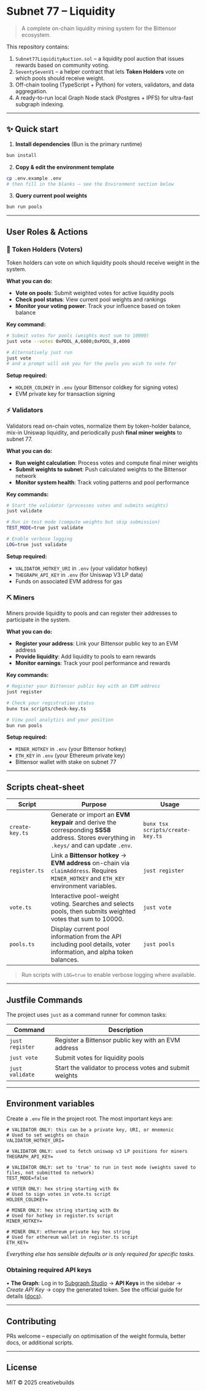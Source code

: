 # Subnet 77 – Liquidity

> A complete on-chain liquidity mining system for the Bittensor ecosystem.

This repository contains:

1. `Subnet77LiquidityAuction.sol` – a liquidity pool auction that issues rewards based on community voting.
2. `SeventySevenV1` – a helper contract that lets **Token Holders** vote on which pools should receive weight.
3. Off-chain tooling (TypeScript + Python) for voters, validators, and data aggregation.
4. A ready-to-run local Graph Node stack (Postgres + IPFS) for ultra-fast subgraph indexing.

---

## ✨ Quick start

1. **Install dependencies** (Bun is the primary runtime)

```bash
bun install
```

2. **Copy & edit the environment template**

```bash
cp .env.example .env
# then fill in the blanks – see the Environment section below
```

3. **Query current pool weights**

```bash
bun run pools
```

---

## User Roles & Actions

### 🏦 Token Holders (Voters)

Token holders can vote on which liquidity pools should receive weight in the system.

**What you can do:**
- **Vote on pools**: Submit weighted votes for active liquidity pools
- **Check pool status**: View current pool weights and rankings
- **Monitor your voting power**: Track your influence based on token balance

**Key command:**
```bash
# Submit votes for pools (weights must sum to 10000)
just vote --votes 0xPOOL_A,6000;0xPOOL_B,4000

# Alternatively just run
just vote
# and a prompt will ask you for the pools you wish to vote for
```

**Setup required:**
- `HOLDER_COLDKEY` in `.env` (your Bittensor coldkey for signing votes)
- EVM private key for transaction signing

### ⚡ Validators

Validators read on-chain votes, normalize them by token-holder balance, mix-in Uniswap liquidity, and periodically push **final miner weights** to subnet 77.

**What you can do:**
- **Run weight calculation**: Process votes and compute final miner weights
- **Submit weights to subnet**: Push calculated weights to the Bittensor network
- **Monitor system health**: Track voting patterns and pool performance

**Key commands:**
```bash
# Start the validator (processes votes and submits weights)
just validate

# Run in test mode (compute weights but skip submission)
TEST_MODE=true just validate

# Enable verbose logging
LOG=true just validate
```

**Setup required:**
- `VALIDATOR_HOTKEY_URI` in `.env` (your validator hotkey)
- `THEGRAPH_API_KEY` in `.env` (for Uniswap V3 LP data)
- Funds on associated EVM address for gas

### ⛏️ Miners

Miners provide liquidity to pools and can register their addresses to participate in the system.

**What you can do:**
- **Register your address**: Link your Bittensor public key to an EVM address
- **Provide liquidity**: Add liquidity to pools to earn rewards
- **Monitor earnings**: Track your pool performance and rewards

**Key commands:**
```bash
# Register your Bittensor public key with an EVM address
just register

# Check your registration status
bunx tsx scripts/check-key.ts

# View pool analytics and your position
bun run pools
```

**Setup required:**
- `MINER_HOTKEY` in `.env` (your Bittensor hotkey)
- `ETH_KEY` in `.env` (your Ethereum private key)
- Bittensor wallet with stake on subnet 77

---

## Scripts cheat-sheet

| Script | Purpose | Usage |
|--------|---------|-----------------|
| `create-key.ts` | Generate or import an **EVM keypair** and derive the corresponding **SS58** address. Stores everything in `.keys/` and can update `.env`. | `bunx tsx scripts/create-key.ts` |
| `register.ts` | Link a **Bittensor hotkey** → **EVM address** on-chain via `claimAddress`. Requires `MINER_HOTKEY` and `ETH_KEY` environment variables. | `just register` |
| `vote.ts` | Interactive pool-weight voting. Searches and selects pools, then submits weighted votes that sum to 10000. | `just vote` |
| `pools.ts` | Display current pool information from the API including pool details, voter information, and alpha token balances. | `just pools` |

> Run scripts with `LOG=true` to enable verbose logging where available.

---

## Justfile Commands

The project uses `just` as a command runner for common tasks:

| Command | Description |
|---------|-------------|
| `just register` | Register a Bittensor public key with an EVM address |
| `just vote` | Submit votes for liquidity pools |
| `just validate` | Start the validator to process votes and submit weights |

---

## Environment variables

Create a `.env` file in the project root. The most important keys are:

```dotenv
# VALIDATOR ONLY: this can be a private key, URI, or mnemonic
# Used to set weights on chain
VALIDATOR_HOTKEY_URI=

# VALIDATOR ONLY: used to fetch uniswap v3 LP positions for miners
THEGRAPH_API_KEY= 

# VALIDATOR ONLY: set to 'true' to run in test mode (weights saved to files, not submitted to network)
TEST_MODE=false

# VOTER ONLY: hex string starting with 0x
# Used to sign votes in vote.ts script  
HOLDER_COLDKEY=

# MINER ONLY: hex string starting with 0x
# Used for hotkey in register.ts script
MINER_HOTKEY=

# MINER ONLY: ethereum private key hex string
# Used for ethereum wallet in register.ts script
ETH_KEY=
```

*Everything else has sensible defaults or is only required for specific tasks.*

### Obtaining required API keys

• **The Graph**: Log in to [Subgraph Studio](https://thegraph.com/studio/apikeys/) → **API Keys** in the sidebar → *Create API Key* → copy the generated token. See the official guide for details ([docs](https://thegraph.com/docs/en/subgraphs/querying/managing-api-keys/)).

---

## Contributing

PRs welcome – especially on optimisation of the weight formula, better docs, or additional scripts.

---

## License

MIT © 2025 creativebuilds